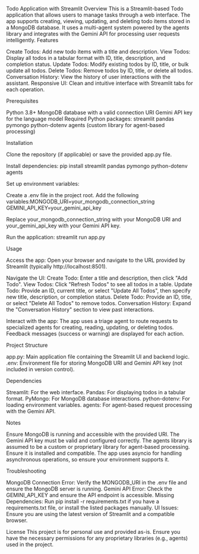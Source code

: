 Todo Application with Streamlit
Overview
This is a Streamlit-based Todo application that allows users to manage tasks through a web interface. The app supports creating, viewing, updating, and deleting todo items stored in a MongoDB database. It uses a multi-agent system powered by the agents library and integrates with the Gemini API for processing user requests intelligently.
Features

Create Todos: Add new todo items with a title and description.
View Todos: Display all todos in a tabular format with ID, title, description, and completion status.
Update Todos: Modify existing todos by ID, title, or bulk update all todos.
Delete Todos: Remove todos by ID, title, or delete all todos.
Conversation History: View the history of user interactions with the assistant.
Responsive UI: Clean and intuitive interface with Streamlit tabs for each operation.

Prerequisites

Python 3.8+
MongoDB database with a valid connection URI
Gemini API key for the language model
Required Python packages:
streamlit
pandas
pymongo
python-dotenv
agents (custom library for agent-based processing)



Installation

Clone the repository (if applicable) or save the provided app.py file.

Install dependencies:
pip install streamlit pandas pymongo python-dotenv agents


Set up environment variables:

Create a .env file in the project root.
Add the following variables:MONGODB_URI=your_mongodb_connection_string
GEMINI_API_KEY=your_gemini_api_key


Replace your_mongodb_connection_string with your MongoDB URI and your_gemini_api_key with your Gemini API key.


Run the application:
streamlit run app.py



Usage

Access the app:
Open your browser and navigate to the URL provided by Streamlit (typically http://localhost:8501).


Navigate the UI:
Create Todo: Enter a title and description, then click "Add Todo".
View Todos: Click "Refresh Todos" to see all todos in a table.
Update Todo: Provide an ID, current title, or select "Update All Todos", then specify new title, description, or completion status.
Delete Todo: Provide an ID, title, or select "Delete All Todos" to remove todos.
Conversation History: Expand the "Conversation History" section to view past interactions.


Interact with the app:
The app uses a triage agent to route requests to specialized agents for creating, reading, updating, or deleting todos.
Feedback messages (success or warning) are displayed for each action.



Project Structure

app.py: Main application file containing the Streamlit UI and backend logic.
.env: Environment file for storing MongoDB URI and Gemini API key (not included in version control).

Dependencies

Streamlit: For the web interface.
Pandas: For displaying todos in a tabular format.
PyMongo: For MongoDB database interactions.
python-dotenv: For loading environment variables.
agents: For agent-based request processing with the Gemini API.

Notes

Ensure MongoDB is running and accessible with the provided URI.
The Gemini API key must be valid and configured correctly.
The agents library is assumed to be a custom or proprietary library for agent-based processing. Ensure it is installed and compatible.
The app uses asyncio for handling asynchronous operations, so ensure your environment supports it.

Troubleshooting

MongoDB Connection Error: Verify the MONGODB_URI in the .env file and ensure the MongoDB server is running.
Gemini API Error: Check the GEMINI_API_KEY and ensure the API endpoint is accessible.
Missing Dependencies: Run pip install -r requirements.txt if you have a requirements.txt file, or install the listed packages manually.
UI Issues: Ensure you are using the latest version of Streamlit and a compatible browser.

License
This project is for personal use and provided as-is. Ensure you have the necessary permissions for any proprietary libraries (e.g., agents) used in the project.
